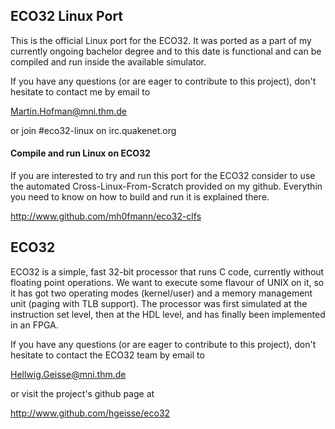 ## ECO32 Linux Port
This is the official Linux port for the ECO32.
It was ported as a part of my currently ongoing bachelor degree and to this date
is functional and can be compiled and run inside the available simulator.

If you have any questions (or are eager to contribute to this
project), don't hesitate to contact me by email to

Martin.Hofman@mni.thm.de

or join #eco32-linux on irc.quakenet.org

#### Compile and run Linux on ECO32
If you are interested to try and run this port for the ECO32 consider to use the automated
Cross-Linux-From-Scratch provided on my github. Everythin you need to know on how to build
and run it is explained there.

http://www.github.com/mh0fmann/eco32-clfs

## ECO32
ECO32 is a simple, fast 32-bit processor that runs C code, currently
without floating point operations. We want to execute some flavour
of UNIX on it, so it has got two operating modes (kernel/user) and
a memory management unit (paging with TLB support). The processor
was first simulated at the instruction set level, then at the HDL
level, and has finally been implemented in an FPGA.

If you have any questions (or are eager to contribute to this
project), don't hesitate to contact the ECO32 team by email to

Hellwig.Geisse@mni.thm.de

or visit the project's github page at

http://www.github.com/hgeisse/eco32
